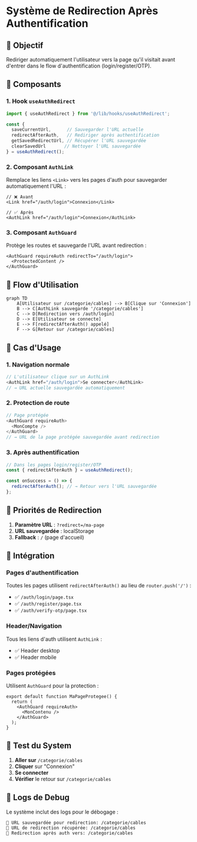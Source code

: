 # Système de Redirection Après Authentification

## 🎯 **Objectif**

Rediriger automatiquement l'utilisateur vers la page qu'il visitait avant d'entrer dans le flow d'authentification (login/register/OTP).

## 🔧 **Composants**

### 1. **Hook `useAuthRedirect`**
```typescript
import { useAuthRedirect } from '@/lib/hooks/useAuthRedirect';

const { 
  saveCurrentUrl,      // Sauvegarder l'URL actuelle
  redirectAfterAuth,   // Rediriger après authentification
  getSavedRedirectUrl, // Récupérer l'URL sauvegardée
  clearSavedUrl       // Nettoyer l'URL sauvegardée
} = useAuthRedirect();
```

### 2. **Composant `AuthLink`**
Remplace les liens `<Link>` vers les pages d'auth pour sauvegarder automatiquement l'URL :

```tsx
// ❌ Avant
<Link href="/auth/login">Connexion</Link>

// ✅ Après
<AuthLink href="/auth/login">Connexion</AuthLink>
```

### 3. **Composant `AuthGuard`**
Protège les routes et sauvegarde l'URL avant redirection :

```tsx
<AuthGuard requireAuth redirectTo="/auth/login">
  <ProtectedContent />
</AuthGuard>
```

## 🌊 **Flow d'Utilisation**

```mermaid
graph TD
    A[Utilisateur sur /categorie/cables] --> B[Clique sur 'Connexion']
    B --> C[AuthLink sauvegarde '/categorie/cables']
    C --> D[Redirection vers /auth/login]
    D --> E[Utilisateur se connecte]
    E --> F[redirectAfterAuth() appelé]
    F --> G[Retour sur /categorie/cables]
```

## 📱 **Cas d'Usage**

### **1. Navigation normale**
```typescript
// L'utilisateur clique sur un AuthLink
<AuthLink href="/auth/login">Se connecter</AuthLink>
// → URL actuelle sauvegardée automatiquement
```

### **2. Protection de route**
```typescript
// Page protégée
<AuthGuard requireAuth>
  <MonCompte />
</AuthGuard>
// → URL de la page protégée sauvegardée avant redirection
```

### **3. Après authentification**
```typescript
// Dans les pages login/register/OTP
const { redirectAfterAuth } = useAuthRedirect();

const onSuccess = () => {
  redirectAfterAuth(); // → Retour vers l'URL sauvegardée
};
```

## 🔄 **Priorités de Redirection**

1. **Paramètre URL** : `?redirect=/ma-page`
2. **URL sauvegardée** : localStorage
3. **Fallback** : `/` (page d'accueil)

## 🎯 **Intégration**

### **Pages d'authentification**
Toutes les pages utilisent `redirectAfterAuth()` au lieu de `router.push('/')` :
- ✅ `/auth/login/page.tsx`
- ✅ `/auth/register/page.tsx` 
- ✅ `/auth/verify-otp/page.tsx`

### **Header/Navigation**
Tous les liens d'auth utilisent `AuthLink` :
- ✅ Header desktop
- ✅ Header mobile

### **Pages protégées**
Utilisent `AuthGuard` pour la protection :
```tsx
export default function MaPageProtegee() {
  return (
    <AuthGuard requireAuth>
      <MonContenu />
    </AuthGuard>
  );
}
```

## 🧪 **Test du System**

1. **Aller sur** `/categorie/cables`
2. **Cliquer** sur "Connexion"
3. **Se connecter**
4. **Vérifier** le retour sur `/categorie/cables`

## 📝 **Logs de Debug**

Le système inclut des logs pour le débogage :
```
🔗 URL sauvegardée pour redirection: /categorie/cables
🔗 URL de redirection récupérée: /categorie/cables  
🔗 Redirection après auth vers: /categorie/cables
```

